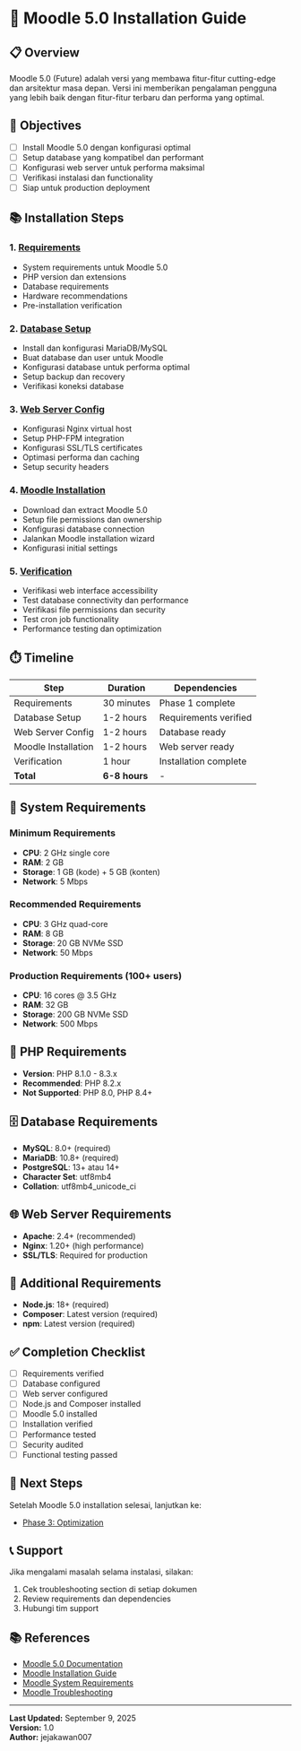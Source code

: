# 🔮 Moodle 5.0 Installation Guide

## 📋 Overview

Moodle 5.0 (Future) adalah versi yang membawa fitur-fitur cutting-edge dan arsitektur masa depan. Versi ini memberikan pengalaman pengguna yang lebih baik dengan fitur-fitur terbaru dan performa yang optimal.

## 🎯 Objectives

- [ ] Install Moodle 5.0 dengan konfigurasi optimal
- [ ] Setup database yang kompatibel dan performant
- [ ] Konfigurasi web server untuk performa maksimal
- [ ] Verifikasi instalasi dan functionality
- [ ] Siap untuk production deployment

## 📚 Installation Steps

### 1. [Requirements](01-requirements.md)
- System requirements untuk Moodle 5.0
- PHP version dan extensions
- Database requirements
- Hardware recommendations
- Pre-installation verification

### 2. [Database Setup](02-database-setup.md)
- Install dan konfigurasi MariaDB/MySQL
- Buat database dan user untuk Moodle
- Konfigurasi database untuk performa optimal
- Setup backup dan recovery
- Verifikasi koneksi database

### 3. [Web Server Config](03-web-server-config.md)
- Konfigurasi Nginx virtual host
- Setup PHP-FPM integration
- Konfigurasi SSL/TLS certificates
- Optimasi performa dan caching
- Setup security headers

### 4. [Moodle Installation](04-moodle-installation.md)
- Download dan extract Moodle 5.0
- Setup file permissions dan ownership
- Konfigurasi database connection
- Jalankan Moodle installation wizard
- Konfigurasi initial settings

### 5. [Verification](05-verification.md)
- Verifikasi web interface accessibility
- Test database connectivity dan performance
- Verifikasi file permissions dan security
- Test cron job functionality
- Performance testing dan optimization

## ⏱️ Timeline

| Step | Duration | Dependencies |
|------|----------|--------------|
| Requirements | 30 minutes | Phase 1 complete |
| Database Setup | 1-2 hours | Requirements verified |
| Web Server Config | 1-2 hours | Database ready |
| Moodle Installation | 1-2 hours | Web server ready |
| Verification | 1 hour | Installation complete |
| **Total** | **6-8 hours** | - |

## 🔧 System Requirements

### Minimum Requirements
- **CPU**: 2 GHz single core
- **RAM**: 2 GB
- **Storage**: 1 GB (kode) + 5 GB (konten)
- **Network**: 5 Mbps

### Recommended Requirements
- **CPU**: 3 GHz quad-core
- **RAM**: 8 GB
- **Storage**: 20 GB NVMe SSD
- **Network**: 50 Mbps

### Production Requirements (100+ users)
- **CPU**: 16 cores @ 3.5 GHz
- **RAM**: 32 GB
- **Storage**: 200 GB NVMe SSD
- **Network**: 500 Mbps

## 🐘 PHP Requirements

- **Version**: PHP 8.1.0 - 8.3.x
- **Recommended**: PHP 8.2.x
- **Not Supported**: PHP 8.0, PHP 8.4+

## 🗄️ Database Requirements

- **MySQL**: 8.0+ (required)
- **MariaDB**: 10.8+ (required)
- **PostgreSQL**: 13+ atau 14+
- **Character Set**: utf8mb4
- **Collation**: utf8mb4_unicode_ci

## 🌐 Web Server Requirements

- **Apache**: 2.4+ (recommended)
- **Nginx**: 1.20+ (high performance)
- **SSL/TLS**: Required for production

## 🔧 Additional Requirements

- **Node.js**: 18+ (required)
- **Composer**: Latest version (required)
- **npm**: Latest version (required)

## ✅ Completion Checklist

- [ ] Requirements verified
- [ ] Database configured
- [ ] Web server configured
- [ ] Node.js and Composer installed
- [ ] Moodle 5.0 installed
- [ ] Installation verified
- [ ] Performance tested
- [ ] Security audited
- [ ] Functional testing passed

## 🚀 Next Steps

Setelah Moodle 5.0 installation selesai, lanjutkan ke:
- [Phase 3: Optimization](../../phase-3-optimization/README.md)

## 📞 Support

Jika mengalami masalah selama instalasi, silakan:
1. Cek troubleshooting section di setiap dokumen
2. Review requirements dan dependencies
3. Hubungi tim support

## 📚 References

- [Moodle 5.0 Documentation](https://docs.moodle.org/500/en/Main_page)
- [Moodle Installation Guide](https://docs.moodle.org/500/en/Installation)
- [Moodle System Requirements](https://docs.moodle.org/500/en/Installation)
- [Moodle Troubleshooting](https://docs.moodle.org/500/en/Troubleshooting)

---

**Last Updated:** September 9, 2025  
**Version:** 1.0  
**Author:** jejakawan007
